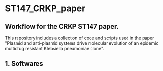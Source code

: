 # ST147_CRKP_paper
## Workflow for the CRKP ST147 paper.

This repository includes a collection of code and scripts used in the paper "Plasmid and anti-plasmid systems drive molecular evolution of an epidemic multidrug resistant Klebsiella pneumoniae clone".
## 1. Softwares

